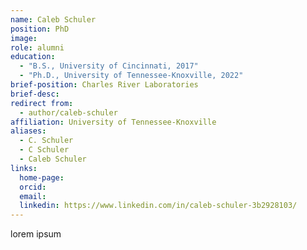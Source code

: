 ```yaml
---
name: Caleb Schuler
position: PhD
image: 
role: alumni
education:
  - "B.S., University of Cincinnati, 2017"
  - "Ph.D., University of Tennessee-Knoxville, 2022"
brief-position: Charles River Laboratories
brief-desc: 
redirect from:
  - author/caleb-schuler   
affiliation: University of Tennessee-Knoxville
aliases:
  - C. Schuler
  - C Schuler
  - Caleb Schuler
links:
  home-page: 
  orcid:
  email:
  linkedin: https://www.linkedin.com/in/caleb-schuler-3b2928103/
---
```


lorem ipsum

